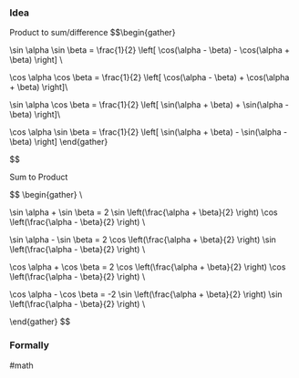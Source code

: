 ### Idea

Product to sum/difference
$$\begin{gather}

\sin \alpha \sin \beta = \frac{1}{2} \left[ \cos(\alpha - \beta) - \cos(\alpha + \beta) \right] \\



\cos \alpha \cos \beta = \frac{1}{2} \left[ \cos(\alpha - \beta) + \cos(\alpha + \beta) \right]\\



\sin \alpha \cos \beta = \frac{1}{2} \left[ \sin(\alpha + \beta) + \sin(\alpha - \beta) \right]\\



\cos \alpha \sin \beta = \frac{1}{2} \left[ \sin(\alpha + \beta) - \sin(\alpha - \beta) \right]
\end{gather}




$$

Sum to Product

$$
\begin{gather} \\

\sin \alpha + \sin \beta = 2 \sin \left(\frac{\alpha + \beta}{2} \right) \cos \left(\frac{\alpha - \beta}{2} \right)
\\


\sin \alpha - \sin \beta = 2 \cos \left(\frac{\alpha + \beta}{2} \right) \sin \left(\frac{\alpha - \beta}{2} \right) \\




\cos \alpha + \cos \beta = 2 \cos \left(\frac{\alpha + \beta}{2} \right) \cos \left(\frac{\alpha - \beta}{2} \right) \\




\cos \alpha - \cos \beta = -2 \sin \left(\frac{\alpha + \beta}{2} \right) \sin \left(\frac{\alpha - \beta}{2} \right) \\


\end{gather}
$$



### Formally

#math